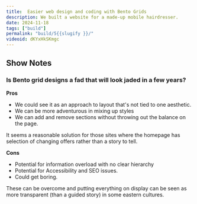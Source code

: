 ```yaml
---
title:  Easier web design and coding with Bento Grids 
description: We built a website for a made-up mobile hairdresser.
date: 2024-11-18
tags: ["build"]
permalink: "build/5{{slugify }}/"
videoid: dKYxHkSKmgc
---
```


##  Show Notes


### Is Bento grid designs a fad that will look jaded in a few years?

**Pros**

- We could see it as an approach to layout that's not tied to one aesthetic.
- We can be more adventurous in mixing up styles
- We can add and remove sections without throwing out the balance on the page. 

It seems a reasonable solution for those sites where the homepage has selection of changing offers rather than a story to tell.

**Cons**

- Potential for information overload with no clear hierarchy
- Potential for Accessibility and SEO issues.
- Could get boring.

These can be overcome and putting everything on display can be seen as more transparent (than a guided story) in some eastern cultures.
